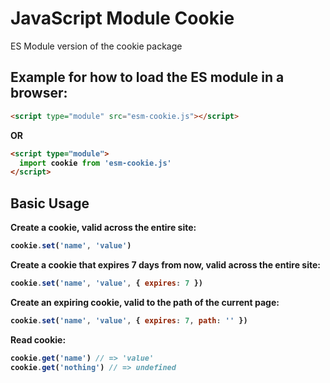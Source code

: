 # JavaScript Module Cookie

ES Module version of the cookie package

## Example for how to load the ES module in a browser:

```html
<script type="module" src="esm-cookie.js"></script>
```
<b>OR<b>
```html
<script type="module">
  import cookie from 'esm-cookie.js'
</script>
```

## Basic Usage

Create a cookie, valid across the entire site:

```javascript
cookie.set('name', 'value')
```

Create a cookie that expires 7 days from now, valid across the entire site:

```javascript
cookie.set('name', 'value', { expires: 7 })
```

Create an expiring cookie, valid to the path of the current page:

```javascript
cookie.set('name', 'value', { expires: 7, path: '' })
```

Read cookie:

```javascript
cookie.get('name') // => 'value'
cookie.get('nothing') // => undefined
```




